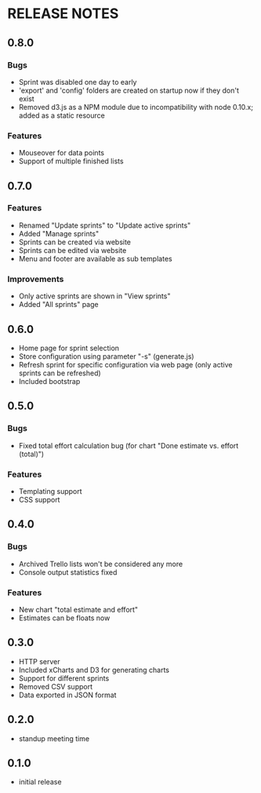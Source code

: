 # RELEASE NOTES

## 0.8.0

### Bugs

* Sprint was disabled one day to early
* 'export' and 'config' folders are created on startup now if they don't exist
* Removed d3.js as a NPM module due to incompatibility with node 0.10.x; added as a static resource

### Features

* Mouseover for data points
* Support of multiple finished lists

## 0.7.0

### Features

* Renamed "Update sprints" to "Update active sprints"
* Added "Manage sprints"
* Sprints can be created via website
* Sprints can be edited via website
* Menu and footer are available as sub templates

### Improvements

* Only active sprints are shown in "View sprints"
* Added "All sprints" page

## 0.6.0

* Home page for sprint selection
* Store configuration using parameter "-s" (generate.js)
* Refresh sprint for specific configuration via web page (only active sprints can be refreshed)
* Included bootstrap

## 0.5.0

### Bugs

* Fixed total effort calculation bug (for chart "Done estimate vs. effort (total)")

### Features

* Templating support
* CSS support

## 0.4.0

### Bugs

* Archived Trello lists won't be considered any more
* Console output statistics fixed

### Features

* New chart "total estimate and effort"
* Estimates can be floats now

## 0.3.0

* HTTP server
* Included xCharts and D3 for generating charts
* Support for different sprints
* Removed CSV support
* Data exported in JSON format

## 0.2.0

* standup meeting time

## 0.1.0

* initial release
